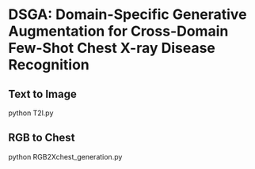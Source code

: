 # DSGA: Domain-Specific Generative Augmentation for Cross-Domain Few-Shot Chest X-ray Disease Recognition

## Text to Image

python T2l.py

## RGB to Chest

python RGB2Xchest_generation.py
